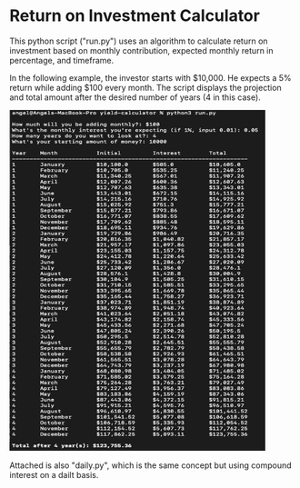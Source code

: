 # Return on Investment Calculator
This python script ("run.py") uses an algorithm to calculate return on investment based on monthly contribution, expected monthly return in percentage, and timeframe.

In the following example, the investor starts with $10,000. He expects a 5% return while adding $100 every month. The script displays the projection and total amount after the desired number of years (4 in this case).

<img src="results.png" width="450" height ="600">


Attached is also "daily.py", which is the same concept but using compound interest on a dailt basis.